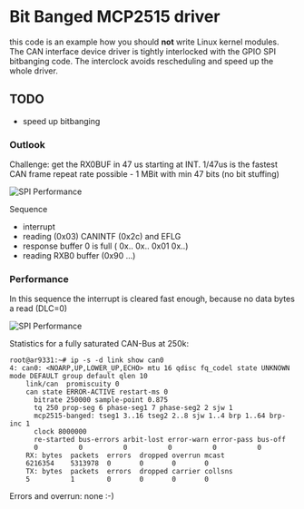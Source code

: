 # Bit Banged MCP2515 driver

this code is an example how you should **not** write Linux kernel modules.
The CAN interface device driver is tightly interlocked with the GPIO SPI
bitbanging code. The interclock avoids rescheduling and speed up the whole
driver.

## TODO

 * speed up bitbanging

### Outlook

Challenge: get the RX0BUF in 47 us starting at INT.
1/47us is the fastest CAN frame repeat rate possible - 1 MBit with
min 47 bits (no bit stuffing)

![SPI Performance](https://github.com/GBert/openwrt-misc/blob/master/mcp2515-banged/pictures/mcp2515_b_perf_04.png)

Sequence
- interrupt
- reading (0x03) CANINTF (0x2c) and EFLG
- response buffer 0 is full ( 0x.. 0x.. 0x01 0x..)
- reading RXB0 buffer (0x90 ...)

### Performance

In this sequence the interrupt is cleared fast enough, because no data bytes a read (DLC=0)

![SPI Performance](https://github.com/GBert/openwrt-misc/blob/master/mcp2515-banged/pictures/mcp2515_b_dlc_a_01.png)

Statistics for a fully saturated CAN-Bus at 250k:
```
root@ar9331:~# ip -s -d link show can0
4: can0: <NOARP,UP,LOWER_UP,ECHO> mtu 16 qdisc fq_codel state UNKNOWN mode DEFAULT group default qlen 10
    link/can  promiscuity 0
    can state ERROR-ACTIVE restart-ms 0
	  bitrate 250000 sample-point 0.875
	  tq 250 prop-seg 6 phase-seg1 7 phase-seg2 2 sjw 1
	  mcp2515-banged: tseg1 3..16 tseg2 2..8 sjw 1..4 brp 1..64 brp-inc 1
	  clock 8000000
	  re-started bus-errors arbit-lost error-warn error-pass bus-off
	  0          0          0          0          0          0
    RX: bytes  packets  errors  dropped overrun mcast
    6216354    5313978  0       0       0       0
    TX: bytes  packets  errors  dropped carrier collsns
    5          1        0       0       0       0
```
Errors and overrun: none :-)

